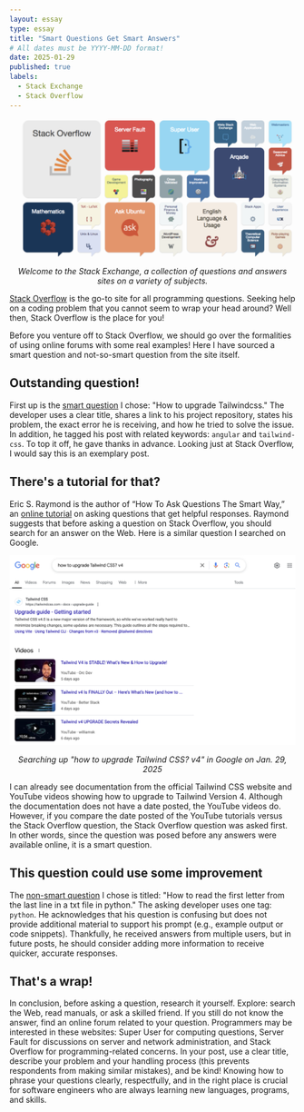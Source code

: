 ```yaml
---
layout: essay
type: essay
title: "Smart Questions Get Smart Answers"
# All dates must be YYYY-MM-DD format!
date: 2025-01-29
published: true
labels:
  - Stack Exchange
  - Stack Overflow
---
```


<div style="text-align: center;">
    <img width="700px" src="../img/stack_exchange.png" class="img-thumbnail" alt="Logos of some of the Stack Exchange sites" >
    <p style="font-style: italic;">Welcome to the Stack Exchange, a collection of questions and answers sites on a variety of subjects.</p>
</div>

[Stack Overflow](https://stackoverflow.com/) is the go-to site for all programming questions. Seeking help on a coding problem that you cannot seem to wrap your head around? Well then, Stack Overflow is the place for you!

Before you venture off to Stack Overflow, we should go over the formalities of using online forums with some real examples! Here I have sourced a smart question and not-so-smart question from the site itself. 

## Outstanding question!

First up is the [smart question](https://stackoverflow.com/questions/79380519/how-to-upgrade-tailwindcss) I chose: "How to upgrade Tailwindcss." The developer uses a clear title, shares a link to his project repository, states his problem, the exact error he is receiving, and how he tried to solve the issue. In addition, he tagged his post with related keywords: ```angular``` and ```tailwind-css```. To top it off, he gave thanks in advance. Looking just at Stack Overflow, I would say this is an exemplary post. 

## There's a tutorial for that? 

Eric S. Raymond is the author of “How To Ask Questions The Smart Way,” an [online tutorial](http://www.catb.org/esr/faqs/smart-questions.html) on asking questions that get helpful responses. Raymond suggests that before asking a question on Stack Overflow, you should search for an answer on the Web. Here is a similar question I searched on Google. 

<div class="text-center p-4">
  <img width="700px" src="../img/googlesearch.png" class="img-thumbnail" alt='Searching up "how to upgrade Tailwind CSS? v4" in Google'>
</div>
<p style="text-align:center; font-style:italic;">
  Searching up "how to upgrade Tailwind CSS? v4" in Google on Jan. 29, 2025
</p>

I can already see documentation from the official Tailwind CSS website and YouTube videos showing how to upgrade to Tailwind Version 4. Although the documentation does not have a date posted, the YouTube videos do. However, if you compare the date posted of the YouTube tutorials versus the Stack Overflow question, the Stack Overflow question was asked first. In other words, since the question was posed before any answers were available online, it is a smart question. 

## This question could use some improvement

The [non-smart question](https://stackoverflow.com/questions/68627208/how-to-read-the-first-letter-from-the-last-line-in-a-txt-file-in-python) I chose is titled: "How to read the first letter from the last line in a txt file in python." The asking developer uses one tag: ```python```. He acknowledges that his question is confusing but does not provide additional material to support his prompt (e.g., example output or code snippets). Thankfully, he received answers from multiple users, but in future posts, he should consider adding more information to receive quicker, accurate responses. 

## That's a wrap!
In conclusion, before asking a question, research it yourself. Explore: search the Web, read manuals, or ask a skilled friend. If you still do not know the answer, find an online forum related to your question. Programmers may be interested in these websites: Super User for computing questions, Server Fault for discussions on server and network administration, and Stack Overflow for programming-related concerns. In your post, use a clear title, describe your problem and your handling process (this prevents respondents from making similar mistakes), and be kind! Knowing how to phrase your questions clearly, respectfully, and in the right place is crucial for software engineers who are always learning new languages, programs, and skills.
